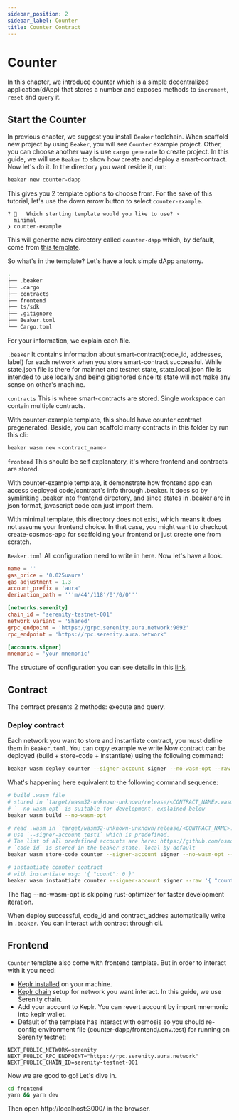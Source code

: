 ```yaml
---
sidebar_position: 2
sidebar_label: Counter
title: Counter Contract
---
```


# Counter 
In this chapter, we introduce counter which is a simple decentralized application(dApp) that stores a number and exposes methods to `increment`, `reset` and `query` it. 

## Start the Counter

In previous chapter, we suggest you install `Beaker` toolchain. When scaffold new project by using `Beaker`, you will see `Counter` example project. Other, you can choose another way is use `cargo generate` to create project. In this guide, we will use `Beaker` to show how create and deploy a smart-contract. Now let's do it. In the directory you want reside it, run:

```bash
beaker new counter-dapp
```

This gives you 2 template options to choose from. For the sake of this tutorial, let's use the down arrow button to select `counter-example`. 

```
? 🤷   Which starting template would you like to use? ›
  minimal
❯ counter-example
```

This will generate new directory called `counter-dapp` which, by default, come from [this template](https://github.com/osmosis-labs/beaker/tree/main/templates/project).

So what's in the template? Let's have a look simple dApp anatomy.

```bash
.
├── .beaker 
├── .cargo 
├── contracts
├── frontend
├── ts/sdk
├── .gitignore
├── Beaker.toml
└── Cargo.toml
```

For your information, we explain each file.

`.beaker`
It contains information about smart-contract(code_id, addresses, label) for each network when you store smart-contract successful. 
While state.json file is there for mainnet and testnet state, state.local.json file is intended to use locally and being gitignored since its state will not make any sense on other's machine.

`contracts`
This is where smart-contracts are stored. Single workspace can contain multiple contracts.

With counter-example template, this should have counter contract pregenerated. Beside, you can scaffold many contracts in this folder by run this cli:

```bash
beaker wasm new <contract_name>
```

`frontend`
This should be self explanatory, it's where frontend and contracts are stored.

With counter-example template, it demonstrate how frontend app can access deployed code/contract's info through .beaker. It does so by symlinking .beaker into frontend directory, and since states in .beaker are in json format, javascript code can just import them.

With minimal template, this directory does not exist, which means it does not assume your frontend choice. In that case, you might want to checkout create-cosmos-app for scaffolding your frontend or just create one from scratch.

`Beaker.toml`
All configuration need to write in here. Now let's have a look.

```toml
name = ''
gas_price = '0.025uaura'
gas_adjustment = 1.3
account_prefix = 'aura'
derivation_path = '''m/44'/118'/0'/0/0'''

[networks.serenity]
chain_id = 'serenity-testnet-001'
network_variant = 'Shared'
grpc_endpoint = 'https://grpc.serenity.aura.network:9092'
rpc_endpoint = 'https://rpc.serenity.aura.network'

[accounts.signer]
mnemonic = 'your mnemonic'

```

The structure of configuration you can see details in this [link](https://github.com/osmosis-labs/beaker/blob/main/docs/config/README.md). 

## Contract
The contract presents 2 methods: execute and query. 

### Deploy contract
Each network you want to store and instantiate contract, you must define them in `Beaker.toml`. You can copy example we write 
Now contract can be deployed (build + store-code + instantiate) using the following command:
```bash
beaker wasm deploy counter --signer-account signer --no-wasm-opt --raw '{ "count": 0 }' --network serenity
```

What's happening here equivalent to the following command sequence:
```bash
# build .wasm file
# stored in `target/wasm32-unknown-unknown/release/<CONTRACT_NAME>.wasm`
# `--no-wasm-opt` is suitable for development, explained below
beaker wasm build --no-wasm-opt

# read .wasm in `target/wasm32-unknown-unknown/release/<CONTRACT_NAME>.wasm` due to `--no-wasm-opt` flag
# use `--signer-account test1` which is predefined.
# The list of all predefined accounts are here: https://github.com/osmosis-labs/LocalOsmosis#accounts
# `code-id` is stored in the beaker state, local by default
beaker wasm store-code counter --signer-account signer --no-wasm-opt --network serenity

# instantiate counter contract
# with instantiate msg: '{ "count": 0 }'
beaker wasm instantiate counter --signer-account signer --raw '{ "count": 0 }' --network serenity
```

The flag --no-wasm-opt is skipping rust-optimizer for faster development iteration.

When deploy successful, code_id and contract_addres automatically write in `.beaker`. You can interact with contract through cli.

## Frontend
`Counter` template also come with frontend template. But in order to interact with it you need:

- [Keplr installed](https://www.keplr.app/) on your machine.
- [Keplr chain](https://jsfiddle.net/eledra/kc6yhLpz/) setup for network you want interact. In this guide, we use Serenity chain.
- Add your account to Keplr. You can revert account by import mnemonic into keplr wallet.  
- Default of the template has interact with osmosis so you should re-config environment file (counter-dapp/frontend/.env.test) for running on Serenity testnet:

```
NEXT_PUBLIC_NETWORK=serenity
NEXT_PUBLIC_RPC_ENDPOINT="https://rpc.serenity.aura.network"
NEXT_PUBLIC_CHAIN_ID=serenity-testnet-001
```

Now we are good to go! Let's dive in.

```bash
cd frontend
yarn && yarn dev
```

Then open http://localhost:3000/ in the browser.

